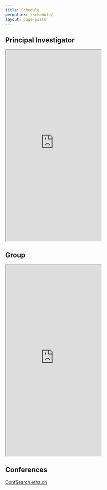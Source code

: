```yaml
---
title: Schedule
permalink: /schedule/
layout: page-posts
---
```


## Principal Investigator

<iframe src="https://calendar.google.com/calendar/u/0/embed?src=dale40@gmail.com&ctz=Asia/Seoul&pli=1" class="embed-responsive" height="600px"></iframe>

## Group

<iframe src="https://calendar.google.com/calendar/u/0/embed?src=cc3381e63109ca3620f9dc700200331094a9e8571585538bfe3ea4b99f846d68@group.calendar.google.com&ctz=Asia/Seoul" class="embed-responsive" height="600px"></iframe>

## Conferences

[ConfSearch.ethz.ch](https://confsearch.ethz.ch/?query=ISCA+HPCA+MICRO+ASPLOS+HPDC+SC+DAC+PACT+USENIX-ATC+FAST+DSN+DATE+IPDPS+HPDC+ICCAD&sortby=deadline)

<!--
<table>
  <tr>
    <th> Month </th>
    <th> Conference </th>
    <th> Paper Deadline </th>
    <th> Location </th>
    <th> Tags </th>
  </tr>
  {% assign months = "January February March April May June July August September October November December" | split: " " %}
  {% for month in months %}
    {% for conference in site.data.conferences %}
      {% assign conf = conference[1] %}
      {% assign deadline = conf.series[0].deadline | split: "-" %}
      {% if deadline[0] == month %}
  <tr>
    <td> {{ month }} </td>
    <td> {{ conf.title }} </td>
    <td> {{ conf.series[0].deadline }} ({{ conf.series[1].deadline }}) </td>
    <td> {{ conf.series[0].location }} </td>
    <td> {{ conf.tags }} </td>
  </tr>
      {% endif %}
    {% endfor %}
  {% endfor %}
</table>
//-->
